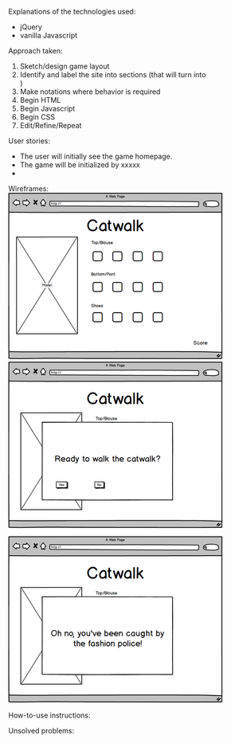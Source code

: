 
Explanations of the technologies used:
  - jQuery
  - vanilla Javascript


Approach taken:
  1.  Sketch/design game layout
  2.  Identify and label the site into sections (that will turn into <div>)
  3.  Make notations where behavior is required
  4.  Begin HTML
  5.  Begin Javascript
  6.  Begin CSS
  7.  Edit/Refine/Repeat


User stories:
  - The user will initially see the game homepage.
  - The game will be initialized by xxxxx
  - 


Wireframes:
![Catwalk Wireframe](https://github.com/smschorn/Catwalk/blob/master/Catwalk%20Wireframe.png?raw=true)


How-to-use instructions:


Unsolved problems:

